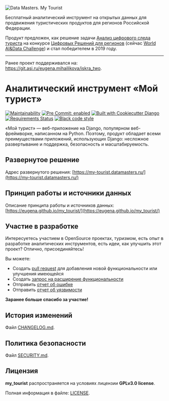 ![Data Masters. My Tourist](my_tourist/static/img/og/my-tourist-datamaters-logo.svg)

Бесплатный аналитический инструмент на открытых данных для продвижения туристических
продуктов для регионов Российской Федерации.

Продукт предложен, как решение задачи [Анализ цифрового следа туриста](https://datamasters.ru/contest#10popup:tur_no_1)
на конкурсе [Цифровых Решений для регионов](https://datamasters.ru/contest)
(сейчас [World AI&Data Сhallenge](https://datamasters.ru/aianddata)) и стал победителем в 2019 году.

---
Ранее проект поддерживался на: https://git.asi.ru/eugena.mihailikova/iskra_two.


Аналитический инструмент «Мой турист»
=====================================
[![Maintainability](https://api.codeclimate.com/v1/badges/88a4ffa1d205a1cc77ce/maintainability)](https://codeclimate.com/github/eugena/my_tourist/maintainability)
[![Pre Commit: enabled](https://img.shields.io/badge/pre--commit-enabled-brightgreen?logo=pre-commit&logoColor=white)](https://github.com/pre-commit/pre-commit)
[![Built with Cookiecutter Django](https://img.shields.io/badge/built%20with-Cookiecutter%20Django-ff69b4.svg)](https://github.com/pydanny/cookiecutter-django/)
[![Requirements Status](https://requires.io/github/eugena/my_tourist/requirements.svg?branch=master)](https://requires.io/github/eugena/my_tourist/requirements/?branch=master)
[![Black code style](https://img.shields.io/badge/code%20style-black-000000.svg)](https://github.com/ambv/black)

«Мой турист» — веб-приложение на Django, популярном веб-фреймворке, написанном на Python. Поэтому, продукт обладает всеми преимуществами приложений, использующих Django: несложное развертывание и поддержка, безопасность и масштабируемость.

Развернутое решение
-------------------
Адрес развернутого решения: [https://my-tourist.datamasters.ru/](https://my-tourist.datamasters.ru/)

Принцип работы и источники данных
---------------------------------
Описание принципа работы и источников данных: [https://eugena.github.io/my_tourist/](https://eugena.github.io/my_tourist/)

Участие в разработке
--------------------
Интересуетесь участием в OpenSource проектах, туризмом, есть опыт в разработке аналитических инструментов, есть идеи, как улучшить этот проект?
Отлично, присоединяйтесь!

Вы можете:
* Создать [pull request](https://github.com/eugena/my_tourist/compare) для добавления новой функциональности или улучшения имеющейся
* Создать [запрос на расширение функциональности](https://github.com/eugena/my_tourist/issues/new?assignees=&labels=&template=-------------------------------.md&title=%5BFEATURE%5D)
* Отправить [отчет об ошибке](https://github.com/eugena/my_tourist/issues/new?assignees=&labels=&template=-------------------.md&title=%5BBUG%5D)
* Отправить [отчет об уязвимости](https://github.com/eugena/my_tourist/issues/new?assignees=&labels=&template=-----------------------.md&title=)

**Заранее больше спасибо за участие!**

История изменений
-----------------
Файл [CHANGELOG.md](CHANGELOG.md).

Политика безопасности
---------------------
Файл [SECURITY.md](SECURITY.md).

Лицензия
--------
**my_tourist** распространяется на условиях лицензии **GPLv3.0 license**.

Полная информация в файле: [LICENSE](LICENSE).
